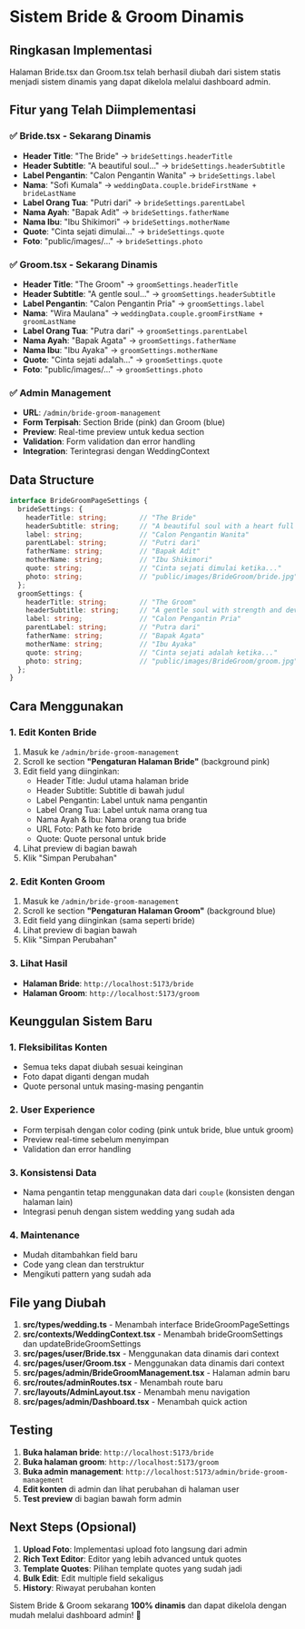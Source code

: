 # Sistem Bride & Groom Dinamis

## Ringkasan Implementasi

Halaman Bride.tsx dan Groom.tsx telah berhasil diubah dari sistem statis menjadi sistem dinamis yang dapat dikelola melalui dashboard admin.

## Fitur yang Telah Diimplementasi

### ✅ **Bride.tsx - Sekarang Dinamis**
- **Header Title**: "The Bride" → `brideSettings.headerTitle`
- **Header Subtitle**: "A beautiful soul..." → `brideSettings.headerSubtitle`
- **Label Pengantin**: "Calon Pengantin Wanita" → `brideSettings.label`
- **Nama**: "Sofi Kumala" → `weddingData.couple.brideFirstName + brideLastName`
- **Label Orang Tua**: "Putri dari" → `brideSettings.parentLabel`
- **Nama Ayah**: "Bapak Adit" → `brideSettings.fatherName`
- **Nama Ibu**: "Ibu Shikimori" → `brideSettings.motherName`
- **Quote**: "Cinta sejati dimulai..." → `brideSettings.quote`
- **Foto**: "public/images/..." → `brideSettings.photo`

### ✅ **Groom.tsx - Sekarang Dinamis**
- **Header Title**: "The Groom" → `groomSettings.headerTitle`
- **Header Subtitle**: "A gentle soul..." → `groomSettings.headerSubtitle`
- **Label Pengantin**: "Calon Pengantin Pria" → `groomSettings.label`
- **Nama**: "Wira Maulana" → `weddingData.couple.groomFirstName + groomLastName`
- **Label Orang Tua**: "Putra dari" → `groomSettings.parentLabel`
- **Nama Ayah**: "Bapak Agata" → `groomSettings.fatherName`
- **Nama Ibu**: "Ibu Ayaka" → `groomSettings.motherName`
- **Quote**: "Cinta sejati adalah..." → `groomSettings.quote`
- **Foto**: "public/images/..." → `groomSettings.photo`

### ✅ **Admin Management**
- **URL**: `/admin/bride-groom-management`
- **Form Terpisah**: Section Bride (pink) dan Groom (blue)
- **Preview**: Real-time preview untuk kedua section
- **Validation**: Form validation dan error handling
- **Integration**: Terintegrasi dengan WeddingContext

## Data Structure

```typescript
interface BrideGroomPageSettings {
  brideSettings: {
    headerTitle: string;        // "The Bride"
    headerSubtitle: string;     // "A beautiful soul with a heart full of love"
    label: string;              // "Calon Pengantin Wanita"
    parentLabel: string;        // "Putri dari"
    fatherName: string;         // "Bapak Adit"
    motherName: string;         // "Ibu Shikimori"
    quote: string;              // "Cinta sejati dimulai ketika..."
    photo: string;              // "public/images/BrideGroom/bride.jpg"
  };
  groomSettings: {
    headerTitle: string;        // "The Groom"
    headerSubtitle: string;     // "A gentle soul with strength and devotion"
    label: string;              // "Calon Pengantin Pria"
    parentLabel: string;        // "Putra dari"
    fatherName: string;         // "Bapak Agata"
    motherName: string;         // "Ibu Ayaka"
    quote: string;              // "Cinta sejati adalah ketika..."
    photo: string;              // "public/images/BrideGroom/groom.jpg"
  };
}
```

## Cara Menggunakan

### 1. **Edit Konten Bride**
1. Masuk ke `/admin/bride-groom-management`
2. Scroll ke section **"Pengaturan Halaman Bride"** (background pink)
3. Edit field yang diinginkan:
   - Header Title: Judul utama halaman bride
   - Header Subtitle: Subtitle di bawah judul
   - Label Pengantin: Label untuk nama pengantin
   - Label Orang Tua: Label untuk nama orang tua
   - Nama Ayah & Ibu: Nama orang tua bride
   - URL Foto: Path ke foto bride
   - Quote: Quote personal untuk bride
4. Lihat preview di bagian bawah
5. Klik "Simpan Perubahan"

### 2. **Edit Konten Groom**
1. Masuk ke `/admin/bride-groom-management`
2. Scroll ke section **"Pengaturan Halaman Groom"** (background blue)
3. Edit field yang diinginkan (sama seperti bride)
4. Lihat preview di bagian bawah
5. Klik "Simpan Perubahan"

### 3. **Lihat Hasil**
- **Halaman Bride**: `http://localhost:5173/bride`
- **Halaman Groom**: `http://localhost:5173/groom`

## Keunggulan Sistem Baru

### 1. **Fleksibilitas Konten**
- Semua teks dapat diubah sesuai keinginan
- Foto dapat diganti dengan mudah
- Quote personal untuk masing-masing pengantin

### 2. **User Experience**
- Form terpisah dengan color coding (pink untuk bride, blue untuk groom)
- Preview real-time sebelum menyimpan
- Validation dan error handling

### 3. **Konsistensi Data**
- Nama pengantin tetap menggunakan data dari `couple` (konsisten dengan halaman lain)
- Integrasi penuh dengan sistem wedding yang sudah ada

### 4. **Maintenance**
- Mudah ditambahkan field baru
- Code yang clean dan terstruktur
- Mengikuti pattern yang sudah ada

## File yang Diubah

1. **src/types/wedding.ts** - Menambah interface BrideGroomPageSettings
2. **src/contexts/WeddingContext.tsx** - Menambah brideGroomSettings dan updateBrideGroomSettings
3. **src/pages/user/Bride.tsx** - Menggunakan data dinamis dari context
4. **src/pages/user/Groom.tsx** - Menggunakan data dinamis dari context
5. **src/pages/admin/BrideGroomManagement.tsx** - Halaman admin baru
6. **src/routes/adminRoutes.tsx** - Menambah route baru
7. **src/layouts/AdminLayout.tsx** - Menambah menu navigation
8. **src/pages/admin/Dashboard.tsx** - Menambah quick action

## Testing

1. **Buka halaman bride**: `http://localhost:5173/bride`
2. **Buka halaman groom**: `http://localhost:5173/groom`
3. **Buka admin management**: `http://localhost:5173/admin/bride-groom-management`
4. **Edit konten** di admin dan lihat perubahan di halaman user
5. **Test preview** di bagian bawah form admin

## Next Steps (Opsional)

1. **Upload Foto**: Implementasi upload foto langsung dari admin
2. **Rich Text Editor**: Editor yang lebih advanced untuk quotes
3. **Template Quotes**: Pilihan template quotes yang sudah jadi
4. **Bulk Edit**: Edit multiple field sekaligus
5. **History**: Riwayat perubahan konten

Sistem Bride & Groom sekarang **100% dinamis** dan dapat dikelola dengan mudah melalui dashboard admin! 🎊
